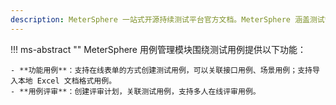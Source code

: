 ```yaml
---
description: MeterSphere 一站式开源持续测试平台官方文档。MeterSphere 涵盖测试管理、接口测试、UI 测试和性能测试等功能，全面兼容 JMeter、Selenium 等主流开源标准，有效助力开发和测试团队充分利用云弹性进行高度可 扩展的自动化测试，加速高质量的软件交付。
---
```


!!! ms-abstract ""
    MeterSphere 用例管理模块围绕测试用例提供以下功能：<br>

    
    - **功能用例**：支持在线表单的方式创建测试用例，可以关联接口用例、场景用例；支持导入本地 Excel 文档格式用例。
    - **用例评审**：创建评审计划，关联测试用例，支持多人在线评审用例。
  

